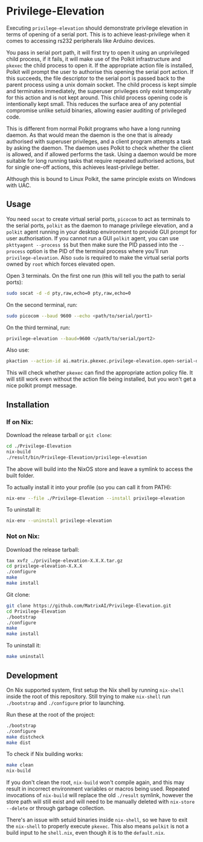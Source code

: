 Privilege-Elevation
===================

Executing `privilege-elevation` should demonstrate privilege elevation in terms of opening of a serial port. This is to achieve least-privilege when it comes to accessing rs232 peripherals like Arduino devices.

You pass in serial port path, it will first try to open it using an unprivileged child process, if it fails, it will make use of the Polkit infrastructure and `pkexec` the child process to open it. If the appropriate action file is installed, Polkit will prompt the user to authorise this opening the serial port action. If this succeeds, the file descriptor to the serial port is passed back to the parent process using a unix domain socket. The child process is kept simple and terminates immediately, the superuser privileges only exist temporally for this action and is not kept around. This child process opening code is intentionally kept small. This reduces the surface area of any potential compromise unlike setuid binaries, allowing easier auditing of privileged code.

This is different from normal Polkit programs who have a long running daemon.
As that would mean the daemon is the one that is already authorised with superuser
privileges, and a client program attempts a task by asking the daemon. The daemon
uses Polkit to check whether the client is allowed, and if allowed performs the task. Using a daemon would be more suitable for long running tasks that require repeated authorised actions, but for single one-off actions, this achieves least-privilege better.

Although this is bound to Linux Polkit, the same principle exists on Windows with UAC.

Usage
-----

You need `socat` to create virtual serial ports, `picocom` to act as terminals to the serial ports, `polkit` as the daemon to manage privilege elevation, and a `polkit` agent running in your desktop environment to provide GUI prompt for user authorisation. If you cannot run a GUI `polkit` agent, you can use `pkttyagent --process $$` but then make sure the PID passed into the `--process` option is the PID of the terminal process where you'll run `privilege-elevation`. Also `sudo` is required to make the virtual serial ports owned by `root` which forces elevated open.

Open 3 terminals. On the first one run (this will tell you the path to serial ports):

```sh
sudo socat -d -d pty,raw,echo=0 pty,raw,echo=0
```

On the second terminal, run:

```sh
sudo picocom --baud 9600 --echo <path/to/serial/port1>
``` 

On the third terminal, run:

```sh
privilege-elevation --baud=9600 </path/to/serial/port2>
```

Also use: 

```sh
pkaction --action-id ai.matrix.pkexec.privilege-elevation.open-serial-device
```

This will check whether `pkexec` can find the appropriate action policy file. It will still work even without the action file being installed, but you won't get a nice polkit prompt message.

Installation
-------------

### If on Nix:

Download the release tarball or `git clone`:

```sh
cd ./Privilege-Elevation
nix-build
./result/bin/Privilege-Elevation/privilege-elevation
```

The above will build into the NixOS store and leave a symlink to access the built folder.

To actually install it into your profile (so you can call it from PATH):

```sh
nix-env --file ./Privilege-Elevation --install privilege-elevation
```

To uninstall it:

```sh
nix-env --uninstall privilege-elevation
```

### Not on Nix:

Download the release tarball:

```sh
tax xvfz ./privilege-elevation-X.X.X.tar.gz
cd privilege-elevation-X.X.X
./configure
make
make install
```

Git clone:

```sh
git clone https://github.com/MatrixAI/Privilege-Elevation.git 
cd Privilege-Elevation
./bootstrap
./configure
make
make install
```

To uninstall it:

```sh
make uninstall
```

Development
------------

On Nix supported system, first setup the Nix shell by running `nix-shell` inside the root of this repository. Still trying to make `nix-shell` run `./bootstrap` and `./configure` prior to launching.

Run these at the root of the project:

```sh
./bootstrap
./configure
make distcheck
make dist
``` 

To check if Nix building works:

```sh
make clean
nix-build
```

If you don't clean the root, `nix-build` won't compile again, and this may result in incorrect environment variables or macros being used. Repeated invocations of `nix-build` will replace the old `./result` symlink, however the store path will still exist and will need to be manually deleted with `nix-store --delete` or through garbage collection.

There's an issue with setuid binaries inside `nix-shell`, so we have to exit the `nix-shell` to properly execute `pkexec`. This also means `polkit` is not a build input to he `shell.nix`, even though it is to the `default.nix`.
